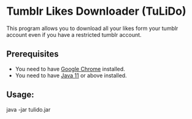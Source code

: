 # Tumblr Likes Downloader (TuLiDo)

This program allows you to download all your likes form your tumblr account even if you have a restricted tumblr account.

## Prerequisites

* You need to have [Google Chrome](https://www.google.de/chrome/) installed.
* You need to have [Java 11](https://www.java.com) or above installed.

## Usage:

java -jar tulido.jar 
